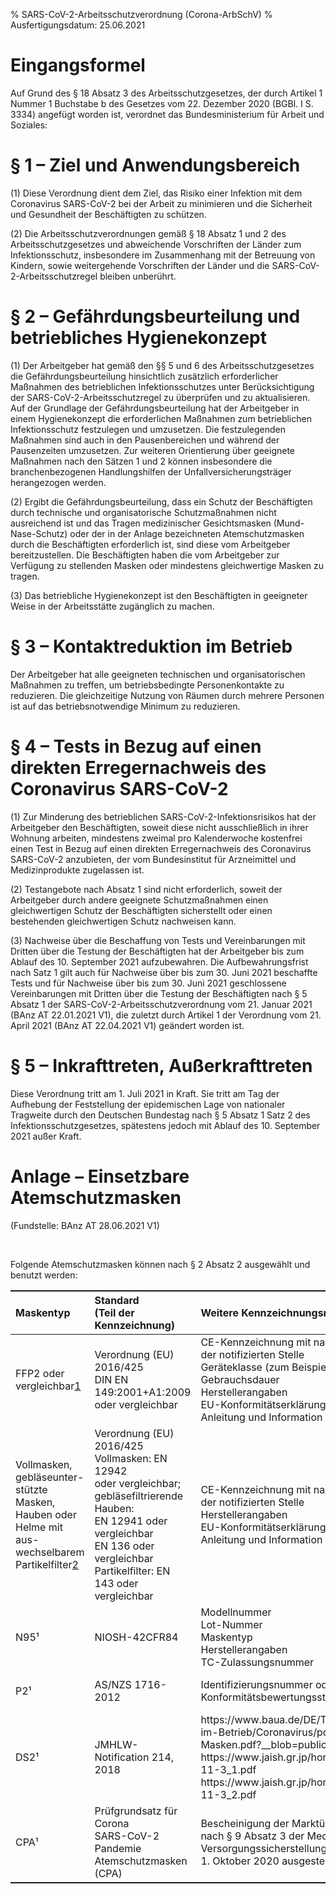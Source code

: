 % SARS-CoV-2-Arbeitsschutzverordnung  (Corona-ArbSchV)
% Ausfertigungsdatum: 25.06.2021
 
# Eingangsformel

Auf Grund des § 18 Absatz 3 des Arbeitsschutzgesetzes, der durch Artikel 1 Nummer 1 Buchstabe b des Gesetzes vom 22. Dezember 2020 (BGBl. I S. 3334) angefügt worden ist, verordnet das Bundesministerium für Arbeit und Soziales:

# § 1 – Ziel und Anwendungsbereich

(1) Diese Verordnung dient dem Ziel, das Risiko einer Infektion mit dem Coronavirus SARS-CoV-2 bei der Arbeit zu minimieren und die Sicherheit und Gesundheit der Beschäftigten zu schützen.

(2) Die Arbeitsschutzverordnungen gemäß § 18 Absatz 1 und 2 des Arbeitsschutzgesetzes und abweichende Vorschriften der Länder zum Infektionsschutz, insbesondere im Zusammenhang mit der Betreuung von Kindern, sowie weitergehende Vorschriften der Länder und die SARS-CoV-2-Arbeitsschutzregel bleiben unberührt.

# § 2 – Gefährdungsbeurteilung und betriebliches Hygienekonzept

(1) Der Arbeitgeber hat gemäß den §§ 5 und 6 des Arbeitsschutzgesetzes die Gefährdungsbeurteilung hinsichtlich zusätzlich erforderlicher Maßnahmen des betrieblichen Infektionsschutzes unter Berücksichtigung der SARS-CoV-2-Arbeitsschutzregel zu überprüfen und zu aktualisieren. Auf der Grundlage der Gefährdungsbeurteilung hat der Arbeitgeber in einem Hygienekonzept die erforderlichen Maßnahmen zum betrieblichen Infektionsschutz festzulegen und umzusetzen. Die festzulegenden Maßnahmen sind auch in den Pausenbereichen und während der Pausenzeiten umzusetzen. Zur weiteren Orientierung über geeignete Maßnahmen nach den Sätzen 1 und 2 können insbesondere die branchenbezogenen Handlungshilfen der Unfallversicherungsträger herangezogen werden.

(2) Ergibt die Gefährdungsbeurteilung, dass ein Schutz der Beschäftigten durch technische und organisatorische Schutzmaßnahmen nicht ausreichend ist und das Tragen medizinischer Gesichtsmasken (Mund-Nase-Schutz) oder der in der Anlage bezeichneten Atemschutzmasken durch die Beschäftigten erforderlich ist, sind diese vom Arbeitgeber bereitzustellen. Die Beschäftigten haben die vom Arbeitgeber zur Verfügung zu stellenden Masken oder mindestens gleichwertige Masken zu tragen.

(3) Das betriebliche Hygienekonzept ist den Beschäftigten in geeigneter Weise in der Arbeitsstätte zugänglich zu machen.

# § 3 – Kontaktreduktion im Betrieb

Der Arbeitgeber hat alle geeigneten technischen und organisatorischen Maßnahmen zu treffen, um betriebsbedingte Personenkontakte zu reduzieren. Die gleichzeitige Nutzung von Räumen durch mehrere Personen ist auf das betriebsnotwendige Minimum zu reduzieren.

# § 4 – Tests in Bezug auf einen direkten Erregernachweis des Coronavirus SARS-CoV-2

(1) Zur Minderung des betrieblichen SARS-CoV-2-Infektionsrisikos hat der Arbeitgeber den Beschäftigten, soweit diese nicht ausschließlich in ihrer Wohnung arbeiten, mindestens zweimal pro Kalenderwoche kostenfrei einen Test in Bezug auf einen direkten Erregernachweis des Coronavirus SARS-CoV-2 anzubieten, der vom Bundesinstitut für Arzneimittel und Medizinprodukte zugelassen ist.

(2) Testangebote nach Absatz 1 sind nicht erforderlich, soweit der Arbeitgeber durch andere geeignete Schutzmaßnahmen einen gleichwertigen Schutz der Beschäftigten sicherstellt oder einen bestehenden gleichwertigen Schutz nachweisen kann.

(3) Nachweise über die Beschaffung von Tests und Vereinbarungen mit Dritten über die Testung der Beschäftigten hat der Arbeitgeber bis zum Ablauf des 10. September 2021 aufzubewahren. Die Aufbewahrungsfrist nach Satz 1 gilt auch für Nachweise über bis zum 30. Juni 2021 beschaffte Tests und für Nachweise über bis zum 30. Juni 2021 geschlossene Vereinbarungen mit Dritten über die Testung der Beschäftigten nach § 5 Absatz 1 der SARS-CoV-2-Arbeitsschutzverordnung vom 21. Januar 2021 (BAnz AT 22.01.2021 V1), die zuletzt durch Artikel 1 der Verordnung vom 21. April 2021 (BAnz AT 22.04.2021 V1) geändert worden ist.

# § 5 – Inkrafttreten, Außerkrafttreten

Diese Verordnung tritt am 1. Juli 2021 in Kraft. Sie tritt am Tag der Aufhebung der Feststellung der epidemischen Lage von nationaler Tragweite durch den Deutschen Bundestag nach § 5 Absatz 1 Satz 2 des Infektionsschutzgesetzes, spätestens jedoch mit Ablauf des 10. September 2021 außer Kraft.

# Anlage – Einsetzbare Atemschutzmasken

(Fundstelle: BAnz AT 28.06.2021 V1)

 

Folgende Atemschutzmasken können nach § 2 Absatz 2 ausgewählt und benutzt werden:

<table width="100%" style="border-collapse: collapse;border-top: 0.5pt solid ; border-bottom: 0.5pt solid ; "><colgroup><col style="width: 14%" /><col style="width: 28%" /><col style="width: 45%" /><col style="width: 13%" /></colgroup><thead><tr class="header"><th style="text-align: left;">Maskentyp</th><th style="text-align: left;">Standard<br />
(Teil der Kennzeichnung)</th><th style="text-align: left;">Weitere Kennzeichnungsmerkmale</th><th style="text-align: left;">Zielländer</th></tr></thead><tbody><tr class="odd"><td style="text-align: left;">FFP2 oder<br />
vergleichbar<span id="FnR.F817287_01"></span><a href="#F817287_01" class="FnR">1</a></sup></td><td style="text-align: left;">Verordnung (EU) 2016/425<br />
DIN EN 149:2001+A1:2009<br />
oder vergleichbar</td><td style="text-align: left;">CE-Kennzeichnung mit nachgestellter Kennnummer der notifizierten Stelle<br />
Geräteklasse (zum Beispiel FFP2)<br />
Gebrauchsdauer<br />
Herstellerangaben<br />
EU-Konformitätserklärung<br />
Anleitung und Information</td><td style="text-align: left;">EU</td></tr><tr class="even"><td style="text-align: left;">Vollmasken,<br />
gebläseunter-<br />
stützte Masken, Hauben oder Helme mit aus-<br />
wechselbarem<br />
Partikelfilter<span id="FnR.F817287_02"></span><a href="#F817287_02" class="FnR">2</a></sup></td><td style="text-align: left;">Verordnung (EU) 2016/425<br />
Vollmasken: EN 12942<br />
oder vergleichbar;<br />
gebläsefiltrierende Hauben:<br />
EN 12941 oder vergleichbar<br />
EN 136 oder vergleichbar<br />
Partikelfilter: EN 143 oder<br />
vergleichbar</td><td style="text-align: left;">CE-Kennzeichnung mit nachgestellter Kennnummer der notifizierten Stelle<br />
Herstellerangaben<br />
EU-Konformitätserklärung<br />
Anleitung und Information</td><td style="text-align: left;">EU</td></tr><tr class="odd"><td style="text-align: left;">N95¹</td><td style="text-align: left;">NIOSH-42CFR84</td><td style="text-align: left;">Modellnummer<br />
Lot-Nummer<br />
Maskentyp<br />
Herstellerangaben<br />
TC-Zulassungsnummer</td><td style="text-align: left;">USA und<br />
Kanada</td></tr><tr class="even"><td style="text-align: left;">P2¹</td><td style="text-align: left;">AS/NZS 1716-2012</td><td style="text-align: left;">Identifizierungsnummer oder Logo der Konformitätsbewertungsstellen</td><td style="text-align: left;">Australien und<br />
Neuseeland</td></tr><tr class="odd"><td style="text-align: left;">DS2¹</td><td style="text-align: left;">JMHLW-Notification 214, 2018</td><td style="text-align: left;">https://www.baua.de/DE/Themen/Arbeitsgestaltung-im-Betrieb/Coronavirus/pdf/Kennzeichnung-Masken.pdf?__blob=publicationFile&amp;v=10<br />
https://www.jaish.gr.jp/horei/hor1-y/hor1-y-13-11-3_1.pdf<br />
https://www.jaish.gr.jp/horei/hor1-y/hor1-y-13-11-3_2.pdf</td><td style="text-align: left;">Japan</td></tr><tr class="even"><td style="text-align: left;">CPA¹</td><td style="text-align: left;">Prüfgrundsatz für Corona<br />
SARS-CoV-2 Pandemie<br />
Atemschutzmasken (CPA)</td><td style="text-align: left;">Bescheinigung der Marktüberwachungsbehörde nach § 9 Absatz 3 der Medizinischer Bedarf Versorgungssicherstellungsverordnung, die vor dem 1. Oktober 2020 ausgestellt wurde.</td><td style="text-align: left;">Deutschland</td></tr></tbody></table>
